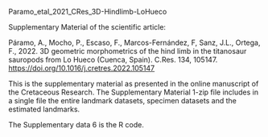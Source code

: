 Paramo_etal_2021_CRes_3D-Hindlimb-LoHueco

Supplementary Material of the scientific article:

Páramo, A., Mocho, P., Escaso, F., Marcos-Fernández, F, Sanz, J.L., Ortega, F., 2022. 3D geometric morphometrics of the hind limb in the titanosaur sauropods from Lo Hueco (Cuenca, Spain). C.Res. 134, 105147. https://doi.org/10.1016/j.cretres.2022.105147

This is the supplementary material as presented in the online manuscript of the Cretaceous Research. The Supplementary Material 1-zip file includes in a single file the entire landmark datasets, specimen datasets and the estimated landmarks.

The Supplementary data 6 is the R code.
